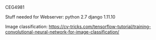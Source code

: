 CEG4981

Stuff needed for Webserver:
python 2.7
django 1.11.10


Image classification: https://cv-tricks.com/tensorflow-tutorial/training-convolutional-neural-network-for-image-classification/
